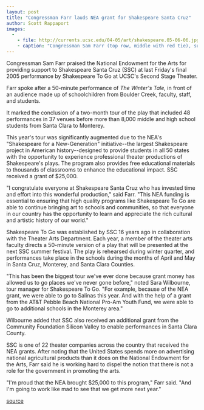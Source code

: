 ```yaml
---
layout: post
title: "Congressman Farr lauds NEA grant for Shakespeare Santa Cruz"
author: Scott Rappaport
images:
  -
    - file: http://currents.ucsc.edu/04-05/art/shakespeare.05-06-06.jpg
    - caption: "Congressman Sam Farr (top row, middle with red tie), surrounded by Arts Division faculty and cast members of Shakespeare To Go, after the final 2005 performance of The Winter's Tale Photo: Steve DiBartolomeo"
---
```


Congressman Sam Farr praised the National Endowment for the Arts for providing support to Shakespeare Santa Cruz (SSC) at last Friday's final 2005 performance by Shakespeare To Go at UCSC's Second Stage Theater.

Farr spoke after a 50-minute performance of _The Winter's Tale,_ in front of an audience made up of schoolchildren from Boulder Creek, faculty, staff, and students.

It marked the conclusion of a two-month tour of the play that included 48 performances in 37 venues before more than 8,000 middle and high school students from Santa Clara to Monterey.  

This year's tour was significantly augmented due to the NEA's "Shakespeare for a New-Generation" initiative--the largest Shakespeare project in American history--designed to provide students in all 50 states with the opportunity to experience professional theater productions of Shakespeare's plays. The program also provides free educational materials to thousands of classrooms to enhance the educational impact. SSC received a grant of $25,000.  

"I congratulate everyone at Shakespeare Santa Cruz who has invested time and effort into this wonderful production," said Farr. "This NEA funding is essential to ensuring that high quality programs like Shakespeare To Go are able to continue bringing art to schools and communities, so that everyone in our country has the opportunity to learn and appreciate the rich cultural and artistic history of our world."  

Shakespeare To Go was established by SSC 16 years ago in collaboration with the Theater Arts Department. Each year, a member of the theater arts faculty directs a 50-minute version of a play that will be presented at the next SSC summer festival. The play is rehearsed during winter quarter, and performances take place in the schools during the months of April and May in Santa Cruz, Monterey, and Santa Clara Counties.   

"This has been the biggest tour we've ever done because grant money has allowed us to go places we've never gone before," noted Sara Wilbourne, tour manager for Shakespeare To Go. "For example, because of the NEA grant, we were able to go to Salinas this year. And with the help of a grant from the AT&T Pebble Beach National Pro-Am Youth Fund, we were able to go to additional schools in the Monterey area."  

Wilbourne added that SSC also received an additional grant from the Community Foundation Silicon Valley to enable performances in Santa Clara County.   

SSC is one of 22 theater companies across the country that received the NEA grants. After noting that the United States spends more on advertising national agricultural products than it does on the National Endowment for the Arts, Farr said he is working hard to dispel the notion that there is not a role for the government in promoting the arts.  

"I'm proud that the NEA brought $25,000 to this program," Farr said. "And I'm going to work like mad to see that we get more next year."  

[source](http://www1.ucsc.edu/currents/04-05/06-06/nea.asp "Permalink to nea")
